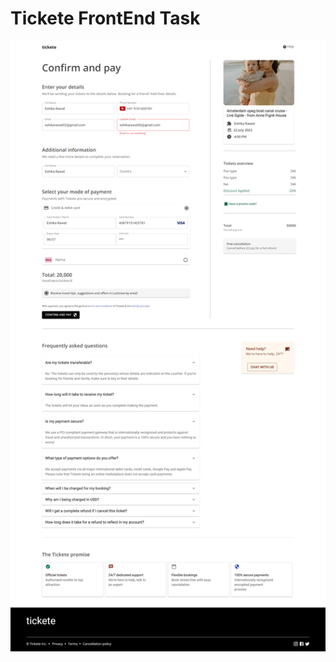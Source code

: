 # Tickete FrontEnd Task 

![sample screenshots](https://github.com/Ishu070303/tickete/blob/master/screencapture-localhost-3000-2023-07-27-19_07_04.png?raw=true) 
